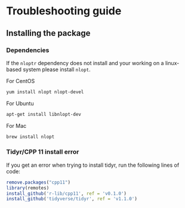 # Troubleshooting guide

## Installing the package

### Dependencies

If the `nloptr` dependency does not install and your working on a linux-based system please install `nlopt`.

For CentOS

```bash
yum install nlopt nlopt-devel
```

For Ubuntu

```bash
apt-get install libnlopt-dev
```

For Mac

```bash
brew install nlopt
```

### Tidyr/CPP 11 install error

If you get an error when trying to install tidyr, run the following lines of code:

```R
remove.packages("cpp11")
library(remotes)
install_github('r-lib/cpp11', ref = 'v0.1.0')
install_github('tidyverse/tidyr', ref = 'v1.1.0')
```
